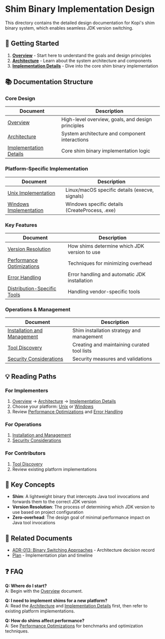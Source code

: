 # Shim Binary Implementation Design

This directory contains the detailed design documentation for Kopi's shim binary system, which enables seamless JDK version switching.

## 🚀 Getting Started

1. **[Overview](./01-overview.md)** - Start here to understand the goals and design principles
2. **[Architecture](./02-architecture.md)** - Learn about the system architecture and components
3. **[Implementation Details](./03-implementation-details.md)** - Dive into the core shim binary implementation

## 📚 Documentation Structure

### Core Design
| Document | Description |
|----------|-------------|
| [Overview](./01-overview.md) | High-level overview, goals, and design principles |
| [Architecture](./02-architecture.md) | System architecture and component interactions |
| [Implementation Details](./03-implementation-details.md) | Core shim binary implementation logic |

### Platform-Specific Implementation
| Document | Description |
|----------|-------------|
| [Unix Implementation](./04-unix-implementation.md) | Linux/macOS specific details (execve, signals) |
| [Windows Implementation](./05-windows-implementation.md) | Windows specific details (CreateProcess, .exe) |

### Key Features
| Document | Description |
|----------|-------------|
| [Version Resolution](../../adr/014-configuration-and-version-file-formats.md) | How shims determine which JDK version to use |
| [Performance Optimizations](./07-performance-optimizations.md) | Techniques for minimizing overhead |
| [Error Handling](./08-error-handling.md) | Error handling and automatic JDK installation |
| [Distribution-Specific Tools](./09-distribution-specific-tools.md) | Handling vendor-specific tools |

### Operations & Management
| Document | Description |
|----------|-------------|
| [Installation and Management](./10-shim-installation-management.md) | Shim installation strategy and management |
| [Tool Discovery](./11-tool-discovery.md) | Creating and maintaining curated tool lists |
| [Security Considerations](./12-security.md) | Security measures and validations |

## 💡 Reading Paths

### For Implementers
1. [Overview](./01-overview.md) → [Architecture](./02-architecture.md) → [Implementation Details](./03-implementation-details.md)
2. Choose your platform: [Unix](./04-unix-implementation.md) or [Windows](./05-windows-implementation.md)
3. Review [Performance Optimizations](./07-performance-optimizations.md) and [Error Handling](./08-error-handling.md)

### For Operations
1. [Installation and Management](./10-shim-installation-management.md)
2. [Security Considerations](./12-security.md)

### For Contributors
1. [Tool Discovery](./11-tool-discovery.md)
2. Review existing platform implementations

## 📌 Key Concepts

- **Shim**: A lightweight binary that intercepts Java tool invocations and forwards them to the correct JDK version
- **Version Resolution**: The process of determining which JDK version to use based on project configuration
- **Zero-overhead**: The design goal of minimal performance impact on Java tool invocations

## 🔗 Related Documents

- [ADR-013: Binary Switching Approaches](../../../adr/013-binary-switching-approaches.md) - Architecture decision record
- [Plan](../plan.md) - Implementation plan and timeline

## ❓ FAQ

**Q: Where do I start?**  
A: Begin with the [Overview](./01-overview.md) document.

**Q: I need to implement shims for a new platform?**  
A: Read the [Architecture](./02-architecture.md) and [Implementation Details](./03-implementation-details.md) first, then refer to existing platform implementations.

**Q: How do shims affect performance?**  
A: See [Performance Optimizations](./07-performance-optimizations.md) for benchmarks and optimization techniques.
